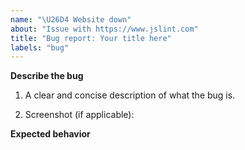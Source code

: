 ```yaml
---
name: "\U26D4 Website down"
about: "Issue with https://www.jslint.com"
title: "Bug report: Your title here"
labels: "bug"
---
```



**Describe the bug**
1. A clear and concise description of what the bug is.

2. Screenshot (if applicable):


**Expected behavior**
<!-- A clear and concise description of what you expected to happen. -->
